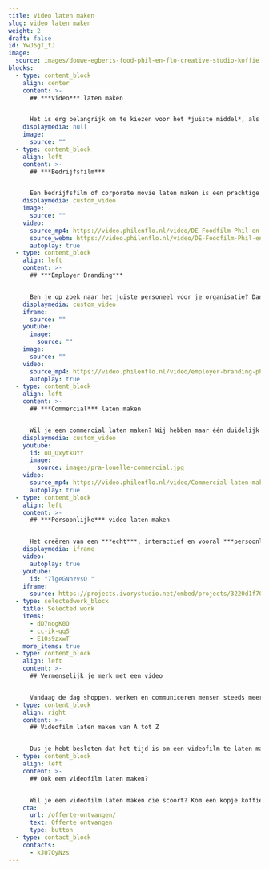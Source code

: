 ```yaml
---
title: Video laten maken
slug: video laten maken
weight: 2
draft: false
id: YwJ5gT_tJ
image:
  source: images/douwe-egberts-food-phil-en-flo-creative-studio-koffie.jpg
blocks:
  - type: content_block
    align: center
    content: >-
      ## ***Video*** laten maken


      Het is erg belangrijk om te kiezen voor het *juiste middel*, als het gaat om doeltreffende marketing. Daarom produceren we verschillende soorten video's. Op deze pagina vindt je een aantal primaire videovormen die handig zijn in de juiste marketingmix. We produceren echter nog vele andere vormen video, vraag onze adviseur voor meer informatie.
    displaymedia: null
    image:
      source: ""
  - type: content_block
    align: left
    content: >-
      ## ***Bedrijfsfilm***


      Een bedrijfsfilm of corporate movie laten maken is een prachtige manier om je bedrijf met haar unieke visie te presenteren. We kijken samen met jou wat de doelen zijn van je organisatie en wat jullie voor de wereld van morgen betekenen. Lees hier meer over bedrijfsfilms.
    displaymedia: custom_video
    image:
      source: ""
    video:
      source_mp4: https://video.philenflo.nl/video/DE-Foodfilm-Phil-en-Flo-website-source.mp4
      source_webm: https://video.philenflo.nl/video/DE-Foodfilm-Phil-en-Flo-website-source.webm
      autoplay: true
  - type: content_block
    align: left
    content: >-
      ## ***Employer Branding***


      Ben je op zoek naar het juiste personeel voor je organisatie? Dan is een employer branding film van Phil & Flo een goede manier om je kansen flink te vergroten. De kandidaat krijgt direct een realistisch beeld van je organsiatie en proeft de sfeer die er hangt. Lees hier meer over de voordelen van employer branding films.
    displaymedia: custom_video
    iframe:
      source: ""
    youtube:
      image:
        source: ""
    image:
      source: ""
    video:
      source_mp4: https://video.philenflo.nl/video/employer-branding-phil-en-flo-Phil-en-Flo-website-source.mp4
      autoplay: true
  - type: content_block
    align: left
    content: >-
      ## ***Commercial*** laten maken


      Wil je een commercial laten maken? Wij hebben maar één duidelijk doel: Jouw boodschap creatief en helder overbrengen aan de juiste doelgroep! Wij vinden het belangrijk dat de commercials die wij produceren van het hoogste niveau zijn. Daarnaast houden wij ons aan onze ethische normen. Lees hier meer over commercials.
    displaymedia: custom_video
    youtube:
      id: uU_QxytkDYY
      image:
        source: images/pra-louelle-commercial.jpg
    video:
      source_mp4: https://video.philenflo.nl/video/Commercial-laten-maken.mp4
      autoplay: true
  - type: content_block
    align: left
    content: >-
      ## ***Persoonlijke*** video laten maken


      Het creëren van een ***echt***, interactief en vooral ***persoonlijke dialoog*** met de doelgroep. Dat is natuurlijk het doel dat je nastreeft. Makkelijk te begrijpen communicatie in combinatie met persoonlijke op de doelgroep gerichte boodschappen. Dat is de kracht van persoonlijke video door Phil & Flo. Lees hier meer over wat persoonijke video voor jouw organisatie kan betekenen.
    displaymedia: iframe
    video:
      autoplay: true
    youtube:
      id: "7lgeGNnzvsQ "
    iframe:
      source: https://projects.ivorystudio.net/embed/projects/3220d1f70cb359a9fe46b9b5
  - type: selectedwork_block
    title: Selected work
    items:
      - dD7nogK0Q
      - cc-ik-qqS
      - E10s9zxwT
    more_items: true
  - type: content_block
    align: left
    content: >-
      ## Vermenselijk je merk met een video


      Vandaag de dag shoppen, werken en communiceren mensen steeds meer online. Dat is natuurlijk best handig, maar zorgt er ook voor dat we merken niet meer aan gezichten kunnen koppelen. Een videofilm is super geschikt om je merk te ‘vermenselijken’ en in contact te brengen met je doelgroep. Bij Phil & Flo kun je een eigentijdse, verrassende en eigenwijze videofilm laten maken.
  - type: content_block
    align: right
    content: >-
      ## Videofilm laten maken van A tot Z


      Dus je hebt besloten dat het tijd is om een videofilm te laten maken? Mooi! Phil & Flo kijkt welke videofilm het beste bij je past en is er van het eerste idee tot de uitvoering. Dankzij onze jarenlange ervaring maken we videofilms die je niet meer loslaten.
  - type: content_block
    align: left
    content: >-
      ## Ook een videofilm laten maken?


      Wil je een videofilm laten maken die scoort? Kom een kopje koffie drinken in Amsterdam, Eindhoven of Groningen en ontdek welk soort videofilm het beste bij jou past!
    cta:
      url: /offerte-ontvangen/
      text: Offerte ontvangen
      type: button
  - type: contact_block
    contacts:
      - kJ07QyNzs
---
```

